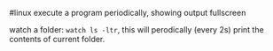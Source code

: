 #linux 
execute a program periodically, showing output fullscreen

watch a folder:  `watch ls -ltr`, this will perodically (every 2s) print the contents of current folder.
